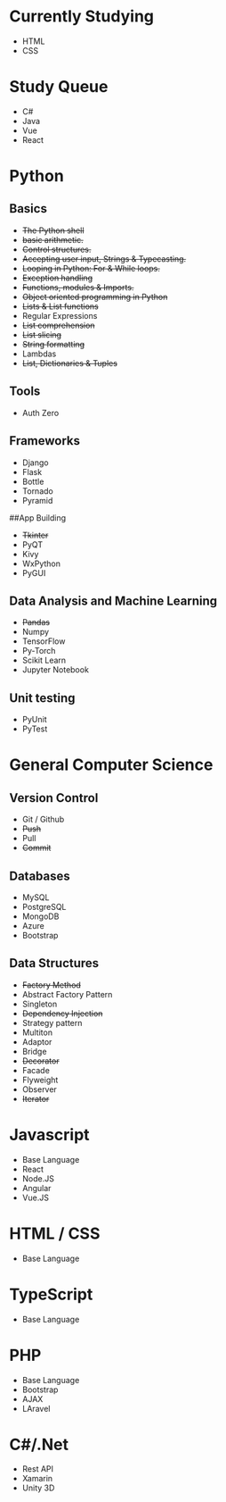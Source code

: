 # Currently Studying
* HTML
* CSS

# Study Queue
* C#
* Java
* Vue
* React

# Python

## Basics

* ~~The Python shell~~
* ~~basic arithmetic.~~
* ~~Control structures.~~
* ~~Accepting user input, Strings & Typecasting.~~
* ~~Looping in Python: For & While loops.~~
* ~~Exception handling~~
* ~~Functions, modules & Imports.~~
* ~~Object oriented programming in Python~~
* ~~Lists & List functions~~
* Regular Expressions
* ~~List comprehension~~
* ~~List slicing~~
* ~~String formatting~~
* Lambdas
* ~~List, Dictionaries & Tuples~~

## Tools
* Auth Zero

## Frameworks
* Django
* Flask
* Bottle
* Tornado
* Pyramid

##App Building
* ~~Tkinter~~
* PyQT
* Kivy
* WxPython
* PyGUI

## Data Analysis and Machine Learning
* ~~Pandas~~
* Numpy
* TensorFlow
* Py-Torch
* Scikit Learn
* Jupyter Notebook

## Unit testing
* PyUnit
* PyTest

# General Computer Science

## Version Control
* Git / Github
* ~~Push~~
* Pull
* ~~Commit~~

## Databases
* MySQL
* PostgreSQL
* MongoDB
* Azure
* Bootstrap

## Data Structures 
* ~~Factory Method~~
* Abstract Factory Pattern
* Singleton
* ~~Dependency Injection~~
* Strategy pattern
* Multiton
* Adaptor
* Bridge
* ~~Decorator~~
* Facade
* Flyweight
* Observer
* ~~Iterator~~

# Javascript
* Base Language
* React
* Node.JS
* Angular
* Vue.JS

# HTML / CSS
* Base Language

# TypeScript
* Base Language

# PHP
* Base Language
* Bootstrap
* AJAX
* LAravel

# C#/.Net
* Rest API
* Xamarin
* Unity 3D
